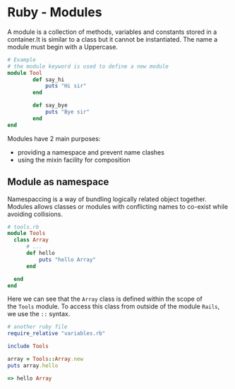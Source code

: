 # Ruby - Modules

A module is a collection of methods, variables and constants stored in a container.It is similar to a class but it cannot be instantiated. The name a module must begin with a Uppercase.

```ruby
# Example
# the module keyword is used to define a new module
module Tool
		def say_hi
			puts "Hi sir"
		end

		def say_bye
			puts "Bye sir"
		end
end
```

Modules have 2 main purposes:

- providing a namespace and prevent name clashes
- using the mixin facility for composition

## Module as namespace

Namespaccing is  a way of bundling logically related object together. Modules allows classes or modules with conflicting names to co-exist while avoiding collisions.

```ruby
# tools.rb
module Tools
  class Array
      # ...
      def hello
          puts "hello Array"
      end

  end
end
```

Here we can see that the `Array` class is defined within the scope of the `Tools` module. To access this class from outside of the module `Rails`, we use the `::` syntax.

```ruby
# another ruby file
require_relative "variables.rb"

include Tools

array = Tools::Array.new
puts array.hello

=> hello Array
```
